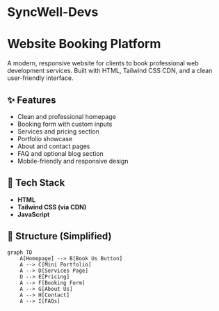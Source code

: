 # SyncWell-Devs
# Website Booking Platform

A modern, responsive website for clients to book professional web development services. Built with HTML, Tailwind CSS CDN, and a clean user-friendly interface.

## ✨ Features

- Clean and professional homepage
- Booking form with custom inputs
- Services and pricing section
- Portfolio showcase
- About and contact pages
- FAQ and optional blog section
- Mobile-friendly and responsive design

## 📐 Tech Stack

- **HTML**
- **Tailwind CSS (via CDN)**
- **JavaScript**

## 🧠 Structure (Simplified)

```mermaid
graph TD
    A[Homepage] --> B[Book Us Button]
    A --> C[Mini Portfolio]
    A --> D[Services Page]
    D --> E[Pricing]
    A --> F[Booking Form]
    A --> G[About Us]
    A --> H[Contact]
    A --> I[FAQs]
```




